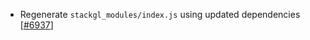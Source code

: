  - Regenerate `stackgl_modules/index.js` using updated dependencies [[#6937](https://github.com/plotly/plotly.js/pull/6937)]
